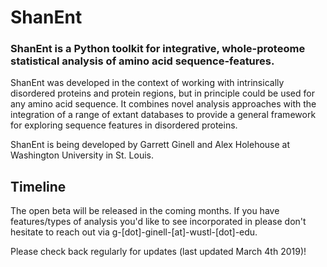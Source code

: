 # ShanEnt
### ShanEnt is a Python toolkit for integrative, whole-proteome statistical analysis of amino acid sequence-features.

ShanEnt was developed in the context of working with intrinsically disordered proteins and protein regions, but in principle could be used for any amino acid sequence. It combines novel analysis approaches with the integration of a range of extant databases to provide a general framework for exploring sequence features in disordered proteins.

ShanEnt is being developed by Garrett Ginell and Alex Holehouse at Washington University in St. Louis. 

## Timeline 
The open beta will be released in the coming months. If you have features/types of analysis you'd like to see incorporated in please don't hesitate to reach out via g-[dot]-ginell-[at]-wustl-[dot]-edu.

Please check back regularly for updates (last updated March 4th 2019)!


